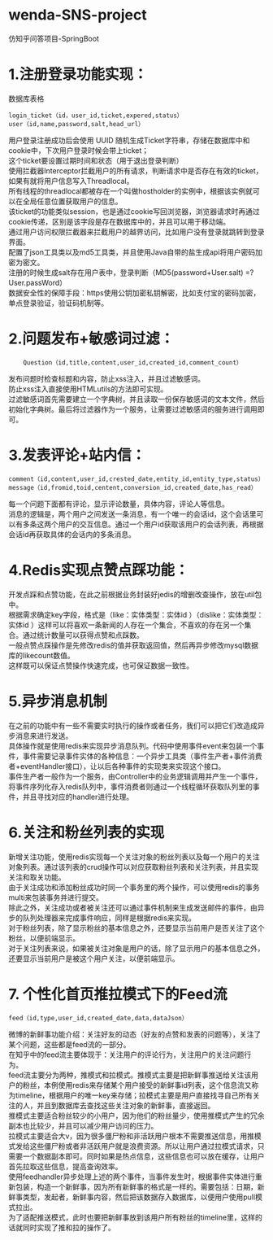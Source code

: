 # wenda-SNS-project
仿知乎问答项目-SpringBoot

# 1.注册登录功能实现：
数据库表格
````
login_ticket（id，user_id,ticket,expered,status）
user（id,name,password,salt,head_url）
````
用户登录注册成功后会使用 UUID 随机生成Ticket字符串，存储在数据库中和cookie中，下次用户登录时候会带上ticket；<br>
这个ticket要设置过期时间和状态（用于退出登录判断）<br>
使用拦截器Interceptor拦截用户的所有请求，判断请求中是否存在有效的ticket，如果有就将用户信息写入Threadlocal。<br>
所有线程的threadlocal都被存在一个叫做hostholder的实例中，根据该实例就可以在全局任意位置获取用户的信息。<br>
该ticket的功能类似session，也是通过cookie写回浏览器，浏览器请求时再通过cookie传递，区别是该字段是存在数据库中的，并且可以用于移动端。<br>
通过用户访问权限拦截器来拦截用户的越界访问，比如用户没有登录就跳转到登录界面。<br>
配置了json工具类以及md5工具类，并且使用Java自带的盐生成api将用户密码加密为密文。<br>
注册的时候生成salt存在用户表中，登录判断（MD5(password+User.salt) =? User.passWord）<br>
数据安全性的保障手段：https使用公钥加密私钥解密，比如支付宝的密码加密，单点登录验证，验证码机制等。
# 2.问题发布+敏感词过滤：
````
	Question（id,title,content,user_id,created_id,comment_count）
````	
发布问题时检查标题和内容，防止xss注入，并且过滤敏感词。<br>
防止xss注入直接使用HTMLutils的方法即可实现。<br>
过滤敏感词首先需要建立一个字典树，并且读取一份保存敏感词的文本文件，然后初始化字典树。最后将过滤器作为一个服务，让需要过滤敏感词的服务进行调用即可。

# 3.发表评论+站内信：
````
comment（id,content,user_id,crested_date,entity_id,entity_type,status）
message（id,fromid,toid,centent,conversion_id,created_date,has_read）
````
每一个问题下面都有评论，显示评论数量，具体内容，评论人等信息。<br>
消息的逻辑是，两个用户之间发送一条消息，有一个唯一的会话id，这个会话里可以有多条这两个用户的交互信息。通过一个用户id获取该用户的会话列表，再根据会话id再获取具体的会话内的多条消息。
# 4.Redis实现点赞点踩功能：

开发点踩和点赞功能，在此之前根据业务封装好jedis的增删改查操作，放在util包中。<br>
根据需求确定key字段，格式是（like：实体类型：实体id ）（dislike：实体类型：实体id ）这样可以将喜欢一条新闻的人存在一个集合，不喜欢的存在另一个集合。通过统计数量可以获得点赞和点踩数。<br>
一般点赞点踩操作是先修改redis的值并获取返回值，然后再异步修改mysql数据库的likecount数值。<br>
这样既可以保证点赞操作快速完成，也可保证数据一致性。
# 5.异步消息机制
在之前的功能中有一些不需要实时执行的操作或者任务，我们可以把它们改造成异步消息来进行发送。<br>
具体操作就是使用redis来实现异步消息队列。代码中使用事件event来包装一个事件，事件需要记录事件实体的各种信息：一个异步工具类（事件生产者+事件消费者+eventHandler接口），让以后各种事件的实现类来实现这个接口。<br>
事件生产者一般作为一个服务，由Controller中的业务逻辑调用并产生一个事件，将事件序列化存入redis队列中，事件消费者则通过一个线程循环获取队列里的事件，并且寻找对应的handler进行处理。
# 6.关注和粉丝列表的实现
新增关注功能，使用redis实现每一个关注对象的粉丝列表以及每一个用户的关注对象列表。通过该列表的crud操作可以对应获取粉丝列表和关注列表，并且实现关注和取关功能。<br>
由于关注成功和添加粉丝成功时同一个事务里的两个操作，可以使用redis的事务multi来包装事务并进行提交。<br>
除此之外，关注成功或者被关注还可以通过事件机制来生成发送邮件的事件，由异步的队列处理器来完成事件响应，同样是根据redis来实现。<br>
对于粉丝列表，除了显示粉丝的基本信息之外，还要显示当前用户是否关注了这个粉丝，以便前端显示。<br>
对于关注列表来说，如果被关注对象是用户的话，除了显示用户的基本信息之外，还要显示当前用户是被这个用户关注，以便前端显示。
# 7. 个性化首页推拉模式下的Feed流
````
feed（id,type,user_id,created_date,data,dataJson）
````
微博的新鲜事功能介绍：关注好友的动态（好友的点赞和发表的问题等），关注了某个问题，这些都是feed流的一部分。<br>
在知乎中的feed流主要体现于：关注用户的评论行为，关注用户的关注问题行为。<br>
feed流主要分为两种，推模式和拉模式。推模式主要是把新鲜事推送给关注该用户的粉丝，本例使用redis来存储某个用户接受的新鲜事id列表，这个信息流又称为timeline，根据用户的唯一key来存储；拉模式主要是用户直接找寻自己所有关注的人，并且到数据库去查找这些关注对象的新鲜事，直接返回。<br>
推模式主要适合粉丝较少的小用户，因为他们的粉丝量少，使用推模式产生的冗余副本也比较少，并且可以减少用户访问的压力。<br>
拉模式主要适合大v，因为很多僵尸粉和非活跃用户根本不需要推送信息，用推模式发给这些僵尸粉或者非活跃用户就是浪费资源。所以让用户通过拉模式请求，只需要一个数据副本即可。同时如果是热点信息，这些信息也可以放在缓存，让用户首先拉取这些信息，提高查询效率。<br>
使用feedhandler异步处理上述的两个事件，当事件发生时，根据事件实体进行重新包装，构造一个新鲜事，因为所有新鲜事的格式是一样的。需要包括：日期，新鲜事类型，发起者，新鲜事内容，然后把该数据存入数据库，以便用户使用pull模式拉出。<br>
为了适配推送模式，此时也要把新鲜事放到该用户所有粉丝的timeline里，这样的话就同时实现了推和拉的操作了。
